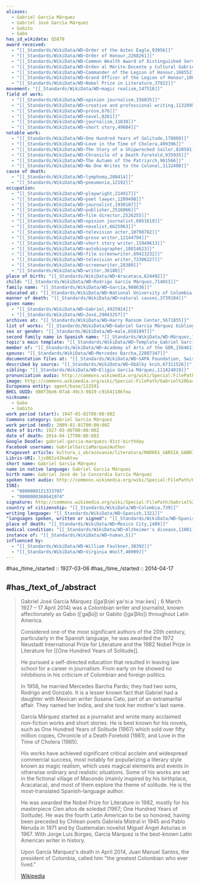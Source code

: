 ```yaml
---
aliases:
  - Gabriel García Márquez
  - Gabriel José García Márquez
  - Gabito
  - Gabo
has_id_wikidata: Q5878
award received:
  - "[[_Standards/WikiData/WD~Order of the Aztec Eagle,93956]]"
  - "[[_Standards/WikiData/WD~Order of Honour,2268261]]"
  - "[[_Standards/WikiData/WD~Common Wealth Award of Distinguished Service,5153503]]"
  - "[[_Standards/WikiData/WD~Orden al Mérito Docente y Cultural Gabriela Mistral,9052807]]"
  - "[[_Standards/WikiData/WD~Commander of the Legion of Honour,10855212]]"
  - "[[_Standards/WikiData/WD~Grand Officer of the Legion of Honour,10855216]]"
  - "[[_Standards/WikiData/WD~Nobel Prize in Literature,37922]]"
movement: "[[_Standards/WikiData/WD~magic realism,147516]]"
field of work:
  - "[[_Standards/WikiData/WD~opinion journalism,156035]]"
  - "[[_Standards/WikiData/WD~creative and professional writing,113209507]]"
  - "[[_Standards/WikiData/WD~prose,676]]"
  - "[[_Standards/WikiData/WD~novel,8261]]"
  - "[[_Standards/WikiData/WD~journalism,11030]]"
  - "[[_Standards/WikiData/WD~short story,49084]]"
notable work:
  - "[[_Standards/WikiData/WD~One Hundred Years of Solitude,178869]]"
  - "[[_Standards/WikiData/WD~Love in the Time of Cholera,499396]]"
  - "[[_Standards/WikiData/WD~The Story of a Shipwrecked Sailor,820591]]"
  - "[[_Standards/WikiData/WD~Chronicle of a Death Foretold,935935]]"
  - "[[_Standards/WikiData/WD~The Autumn of the Patriarch,961566]]"
  - "[[_Standards/WikiData/WD~No One Writes to the Colonel,1132408]]"
cause of death:
  - "[[_Standards/WikiData/WD~lymphoma,208414]]"
  - "[[_Standards/WikiData/WD~pneumonia,12192]]"
occupation:
  - "[[_Standards/WikiData/WD~playwright,214917]]"
  - "[[_Standards/WikiData/WD~poet lawyer,1209498]]"
  - "[[_Standards/WikiData/WD~journalist,1930187]]"
  - "[[_Standards/WikiData/WD~publisher,2516866]]"
  - "[[_Standards/WikiData/WD~film director,2526255]]"
  - "[[_Standards/WikiData/WD~opinion journalist,6051619]]"
  - "[[_Standards/WikiData/WD~novelist,6625963]]"
  - "[[_Standards/WikiData/WD~television actor,10798782]]"
  - "[[_Standards/WikiData/WD~prose writer,12144794]]"
  - "[[_Standards/WikiData/WD~short story writer,15949613]]"
  - "[[_Standards/WikiData/WD~autobiographer,18814623]]"
  - "[[_Standards/WikiData/WD~film screenwriter,69423232]]"
  - "[[_Standards/WikiData/WD~television writer,73306227]]"
  - "[[_Standards/WikiData/WD~screenwriter,28389]]"
  - "[[_Standards/WikiData/WD~writer,36180]]"
place of birth: "[[_Standards/WikiData/WD~Aracataca,624492]]"
child: "[[_Standards/WikiData/WD~Rodrigo García Márquez,714651]]"
family name: "[[_Standards/WikiData/WD~García,980636]]"
educated at: "[[_Standards/WikiData/WD~National University of Colombia,1150419]]"
manner of death: "[[_Standards/WikiData/WD~natural causes,3739104]]"
given name:
  - "[[_Standards/WikiData/WD~Gabriel,4925914]]"
  - "[[_Standards/WikiData/WD~José,29043257]]"
archives at: "[[_Standards/WikiData/WD~Harry Ransom Center,5671855]]"
list of works: "[[_Standards/WikiData/WD~Gabriel García Márquez bibliography,6344145]]"
sex or gender: "[[_Standards/WikiData/WD~male,6581097]]"
second family name in Spanish name: "[[_Standards/WikiData/WD~Márquez,12666120]]"
topic's main template: "[[_Standards/WikiData/WD~Template_Gabriel García Márquez,13416202]]"
member of: "[[_Standards/WikiData/WD~Academy of Arts of the GDR,15646111]]"
spouse: "[[_Standards/WikiData/WD~Mercedes Barcha,22087347]]"
documentation files at: "[[_Standards/WikiData/WD~SAPA Foundation, Swiss Archive of the Performing Arts,50920401]]"
described by source: "[[_Standards/WikiData/WD~Obálky knih,67311526]]"
sibling: "[[_Standards/WikiData/WD~Eligio García Márquez,111424819]]"
pronunciation audio: http://commons.wikimedia.org/wiki/Special:FilePath/Es-Gabriel%20Garcia%20Marquez.ogg
image: http://commons.wikimedia.org/wiki/Special:FilePath/Gabriel%20Garcia%20Marquez.jpg
Europeana entity: agent/base/122591
BHCL UUID: d80f36e6-07a8-49c3-9819-c91641186fea
nickname:
  - Gabo
  - Gabito
work period (start): 1947-01-01T00:00:00Z
Commons category: Gabriel García Márquez
work period (end): 2009-01-01T00:00:00Z
date of birth: 1927-03-06T00:00:00Z
date of death: 2014-04-17T00:00:00Z
Google Doodle: gabriel-garcia-marquezs-91st-birthday
Facebook username: GabrielGarciaMarquezAuthor
Krugosvet article: kultura_i_obrazovanie/literatura/MARKES_GARSIA_GABRIEL_JOSE.html
Libris-URI: ljx002z43kw6tvw
short name: Gabriel García Márquez
name in native language: Gabriel García Márquez
birth name: Gabriel José de la Concordia García Márquez
spoken text audio: http://commons.wikimedia.org/wiki/Special:FilePath/Hy-%D4%B3%D5%A1%D5%A2%D6%80%D5%AB%D5%A5%D5%AC%20%D4%B3%D5%A1%D6%80%D5%BD%D5%AB%D5%A1%20%D5%84%D5%A1%D6%80%D5%AF%D5%A5%D5%BD%20%28Gabriel%20Garc%C3%ADa%20M%C3%A1rquez%29.ogg
ISNI:
  - "0000000121333785"
  - "0000000368641974"
signature: http://commons.wikimedia.org/wiki/Special:FilePath/Gabriel%20Marquez%20Signature.svg
country of citizenship: "[[_Standards/WikiData/WD~Colombia,739]]"
writing language: "[[_Standards/WikiData/WD~Spanish,1321]]"
"languages spoken, written or signed": "[[_Standards/WikiData/WD~Spanish,1321]]"
place of death: "[[_Standards/WikiData/WD~Mexico City,1489]]"
medical condition: "[[_Standards/WikiData/WD~Alzheimer's disease,11081]]"
instance of: "[[_Standards/WikiData/WD~human,5]]"
influenced by:
  - "[[_Standards/WikiData/WD~William Faulkner,38392]]"
  - "[[_Standards/WikiData/WD~Virginia Woolf,40909]]"
---
```


#has_/time_/started :: 1927-03-06 
#has_/time_/started :: 2014-04-17 

## #has_/text_of_/abstract 

> Gabriel José García Márquez ([ɡaˈβɾjel ɣaɾˈsi.a ˈmaɾ.kes] ; 6 March 1927 – 17 April 2014) 
> was a Colombian writer and journalist, 
> known affectionately as Gabo ([ˈɡaβo]) or Gabito ([ɡaˈβito]) throughout Latin America. 
> 
> Considered one of the most significant authors of the 20th century, particularly in the Spanish language, 
> he was awarded the 1972 Neustadt International Prize for Literature 
> and the 1982 Nobel Prize in Literature for [[One Hundred Years of Solitude]]. 
> 
> He pursued a self-directed education that resulted in leaving law school for a career in journalism. 
> From early on he showed no inhibitions in his criticism of Colombian and foreign politics. 
> 
> In 1958, he married Mercedes Barcha Pardo; they had two sons, Rodrigo and Gonzalo. 
> It is a lesser known fact that Gabriel had a daughter with Mexican writer Susana Cato, 
> part of an extramarital affair. They named her Indira, and she took her mother's last name.
>
> García Márquez started as a journalist and wrote many acclaimed non-fiction works and short stories. 
> He is best known for his novels, such as One Hundred Years of Solitude (1967) 
> which sold over fifty million copies, Chronicle of a Death Foretold (1981), 
> and Love in the Time of Cholera (1985). 
> 
> His works have achieved significant critical acclaim and widespread commercial success, 
> most notably for popularizing a literary style known as magic realism, 
> which uses magical elements and events in otherwise ordinary and realistic situations. 
> Some of his works are set in the fictional village of Macondo 
> (mainly inspired by his birthplace, Aracataca), and most of them explore the theme of solitude. 
> He is the most-translated Spanish-language author.
>
> He was awarded the Nobel Prize for Literature in 1982, mostly for his masterpiece Cien años de soledad 
> (1967; One Hundred Years of Solitude). 
> He was the fourth Latin American to be so honored, 
> having been preceded by Chilean poets Gabriela Mistral in 1945 and Pablo Neruda in 1971 
> and by Guatemalan novelist Miguel Ángel Asturias in 1967. 
> With Jorge Luis Borges, García Márquez is the best-known Latin American writer in history. 
>
> Upon García Márquez's death in April 2014, 
> Juan Manuel Santos, the president of Colombia, called him "the greatest Colombian who ever lived."
>
> [Wikipedia](https://en.wikipedia.org/wiki/Gabriel%20Garc%C3%ADa%20M%C3%A1rquez)




